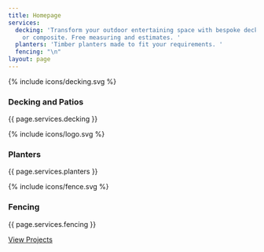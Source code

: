 ```yaml
---
title: Homepage
services:
  decking: 'Transform your outdoor entertaining space with bespoke decking. Timber
    or composite. Free measuring and estimates. '
  planters: 'Timber planters made to fit your requirements. '
  fencing: "\n"
layout: page
---
```


<div class="services">
  <div class="services__column">
    {% include icons/decking.svg %}
    <h3>Decking and Patios</h3>
    <p>{{ page.services.decking }}</p>
  </div>

  <div class="services__column">
    {% include icons/logo.svg %}
    <h3>Planters</h3>
    <p>{{ page.services.planters }}</p>
  </div>

  <div class="services__column">
    {% include icons/fence.svg %}
    <h3>Fencing</h3>
    <p>{{ page.services.fencing }}</p>
  </div>

  <div class="services__cta">
    <a class="button services__cta__button" href="/projects">View Projects</a>
  </div>
</div>
